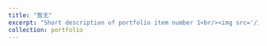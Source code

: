 ```yaml
---
title: "暂无"
excerpt: "Short description of portfolio item number 1<br/><img src='/images/500x300.png'>"
collection: portfolio
---
```


